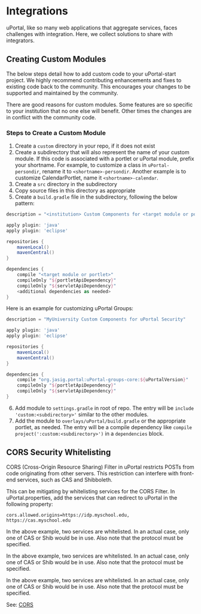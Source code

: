 # Integrations

uPortal, like so many web applications that aggregate services,
faces challenges with integration. Here, we collect solutions
to share with integrators.

## Creating Custom Modules

The below steps detail how to add custom code to your uPortal-start
project. We highly recommend contributing enhancements and fixes
to existing code back to the community. This encourages your changes
to be supported and maintained by the community.

There are good reasons for custom modules. Some features are so
specific to your institution that no one else will benefit. Other 
times the changes are in conflict with the community code.

### Steps to Create a Custom Module

1. Create a `custom` directory in your repo, if it does not exist
2. Create a subdirectory that will also represent the name of your
custom module. If this code is associated with a portlet or uPortal
module, prefix your shortname. For example, to customize a class in
`uPortal-persondir`, rename it to `<shortname>-persondir`. Another
example is to customize CalendarPortlet, name it `<shortname>-calendar`.
3. Create a `src` directory in the subdirectory
4. Copy source files in this directory as appropriate
5. Create a `build.gradle` file in the subdirectory, following the
below pattern:

```gradle
description = "<institution> Custom Components for <target module or portlet>"

apply plugin: 'java'
apply plugin: 'eclipse'

repositories {
    mavenLocal()
    mavenCentral()
}

dependencies {
    compile "<target module or portlet>"
    compileOnly "${portletApiDependency}"
    compileOnly "${servletApiDependency}"
    <additional dependencies as needed>
}
```

Here is an example for customizing uPortal Groups:

```gradle
description = "MyUniversity Custom Components for uPortal Security"

apply plugin: 'java'
apply plugin: 'eclipse'

repositories {
    mavenLocal()
    mavenCentral()
}

dependencies {
    compile "org.jasig.portal:uPortal-groups-core:${uPortalVersion}"
    compileOnly "${portletApiDependency}"
    compileOnly "${servletApiDependency}"
}
```
6. Add module to `settings.gradle` in root of repo. The entry will
be `include 'custom:<subdirectory>'` similar to the other modules.
7. Add the module to `overlays/uPortal/build.gradle` or the appropriate
portlet, as needed. The entry will be a compile dependency like 
`compile project(':custom:<subdirectory>')` in a `dependencies` block.

## CORS Security Whitelisting

CORS (Cross-Origin Resource Sharing) Filter in uPortal restricts
POSTs from code originating from other servers. This restriction
can interfere with front-end services, such as CAS and Shibboleth.

This can be mitigating by whitelisting services for the CORS Filter.
In uPortal.properties, add the services that can redirect to uPortal
in the following property:

```properties
cors.allowed.origins=https://idp.myschool.edu, https://cas.myschool.edu
```

In the above example, two services are whitelisted. In an actual case,
only one of CAS or Shib would be in use. Also note that the protocol
must be specified.

In the above example, two services are whitelisted. In an actual case,
only one of CAS or Shib would be in use. Also note that the protocol
must be specified.

In the above example, two services are whitelisted. In an actual case,
only one of CAS or Shib would be in use. Also note that the protocol
must be specified.

See: [CORS](https://developer.mozilla.org/en-US/docs/Web/HTTP/CORS)
